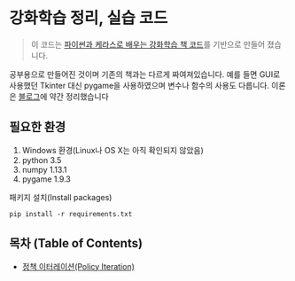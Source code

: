 # 강화학습 정리, 실습 코드

>이 코드는 [파이썬과 케라스로 배우는 강화학습 책 코드](https://github.com/rlcode/reinforcement-learning-kr)를 기반으로 만들어 졌습니다.

공부용으로 만들어진 것이며 기존의 책과는 다르게 짜여져있습니다. 예를 들면 GUI로 사용했던 Tkinter 대신 pygame을 사용하였으며 변수나 함수의 사용도 다릅니다. 이론은 [블로그](http://cineraria219.tistory.com/category/Study/%EA%B0%95%ED%99%94%ED%95%99%EC%8A%B5)에 약간 정리했습니다

## 필요한 환경
1. Windows 환경(Linux나 OS X는 아직 확인되지 않았음)
2. python 3.5
3. numpy 1.13.1
4. pygame 1.9.3

패키지 설치(Install packages)
```
pip install -r requirements.txt
```

## 목차 (Table of Contents)
* [정책 이터레이션(Policy Iteration)](https://github.com/KiMC2/Reinforcement_Example/tree/master/PolicyIteration)

